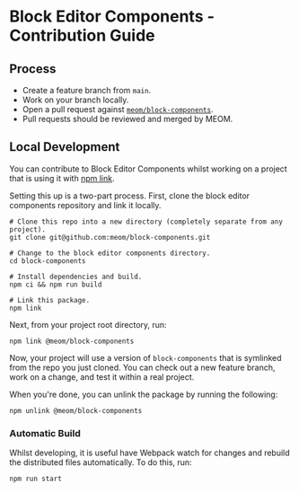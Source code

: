 Block Editor Components - Contribution Guide
===

## Process

* Create a feature branch from `main`.
* Work on your branch locally.
* Open a pull request against [`meom/block-components`](https://github.com/meom/block-components).
* Pull requests should be reviewed and merged by MEOM.

## Local Development

You can contribute to Block Editor Components whilst working on a project that is using it with [npm link](https://docs.npmjs.com/cli/v8/commands/npm-link).

Setting this up is a two-part process.
First, clone the block editor components repository and link it locally.

```shell
# Clone this repo into a new directory (completely separate from any project).
git clone git@github.com:meom/block-components.git

# Change to the block editor components directory.
cd block-components

# Install dependencies and build.
npm ci && npm run build

# Link this package.
npm link
```

Next, from your project root directory, run:

```shell
npm link @meom/block-components
```

Now, your project will use a version of `block-components` that is symlinked from the repo you just cloned.
You can check out a new feature branch, work on a change, and test it within a real project.

When you're done, you can unlink the package by running the following:

```shell
npm unlink @meom/block-components
```

### Automatic Build

Whilst developing, it is useful have Webpack watch for changes and rebuild the distributed files automatically.
To do this, run:

```shell
npm run start
```

